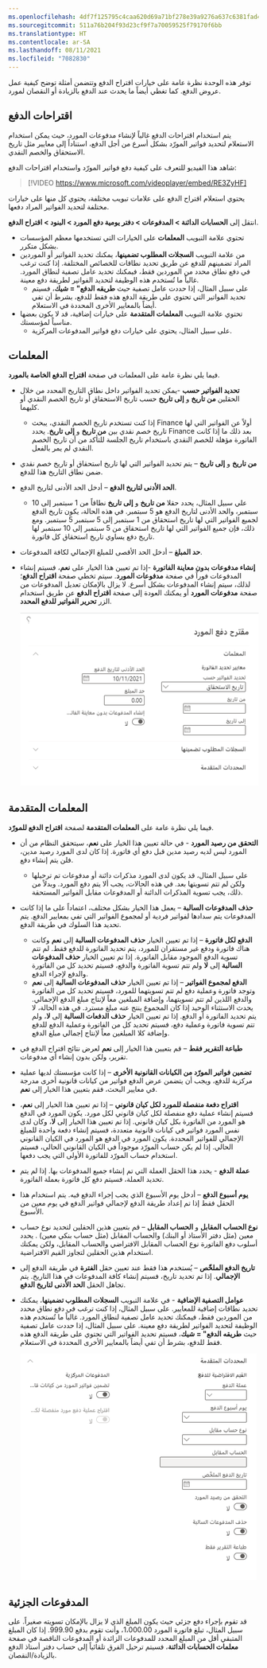 ```yaml
---
ms.openlocfilehash: 4df7f125795c4caa620d69a71bf278e39a9276a637c6381fad42a1bd4a1c57fb
ms.sourcegitcommit: 511a76b204f93d23cf9f7a70059525f79170f6bb
ms.translationtype: HT
ms.contentlocale: ar-SA
ms.lasthandoff: 08/11/2021
ms.locfileid: "7082830"
---
```

توفر هذه الوحدة نظرة عامة على خيارات اقتراح الدفع وتتضمن أمثلة توضح كيفية عمل عروض الدفع. كما تغطي أيضاً ما يحدث عند الدفع بالزيادة أو النقصان لمورد.

## <a name="payment-proposals"></a>اقتراحات الدفع 

يتم استخدام اقتراحات الدفع غالباً لإنشاء مدفوعات المورد، حيث يمكن استخدام الاستعلام لتحديد فواتير المورّد بشكل أسرع من أجل الدفع، استناداً إلى معايير مثل تاريخ الاستحقاق والخصم النقدي.

شاهد هذا الفيديو للتعرف على كيفية دفع فواتير المورّد واستخدام اقتراحات الدفع:

 > [!VIDEO https://www.microsoft.com/videoplayer/embed/RE3ZyHF]

يحتوي استعلام اقتراح الدفع على علامات تبويب مختلفة، يحتوي كل منها على خيارات مختلفة لتحديد الفواتير المراد دفعها. 

انتقل إلى **الحسابات الدائنة > المدفوعات > دفتر يومية دفع المورد > البنود > اقتراح الدفع**.

- تحتوي علامة التبويب **المعلمات** على الخيارات التي تستخدمها معظم المؤسسات بشكل متكرر. 
- من علامة التبويب **السجلات المطلوب تضمينها**، يمكنك تحديد الفواتير أو الموردين المراد تضمينهم للدفع عن طريق تحديد نطاقات للخصائص المختلفة. إذا كنت ترغب في دفع نطاق محدد من الموردين فقط، فيمكنك تحديد عامل تصفية لنطاق المورد. غالباً ما تُستخدم هذه الوظيفة لتحديد الفواتير لطريقة دفع معينة. 
    - على سبيل المثال، إذا حددت عامل تصفية حيث **طريقه الدفع" = شيك**، فسيتم تحديد الفواتير التي تحتوي على طريقة الدفع هذه فقط للدفع، بشرط أن تفي أيضاً بالمعايير الأخرى المحددة في الاستعلام. 
- تحتوي علامة التبويب **المعلمات المتقدمة** على خيارات إضافية، قد لا يكون بعضها مناسباً لمؤسستك. 
    - على سبيل المثال، يحتوي على خيارات دفع فواتير المدفوعات المركزية.

## <a name="parameters"></a>المعلمات 

فيما يلي نظرة عامة على المعلمات في صفحة **اقتراح الدفع الخاصة بالمورد**.

- **تحديد الفواتير حسب** -يمكن تحديد الفواتير داخل نطاق التاريخ المحدد من خلال الحقلين **من تاريخ** و **إلى تاريخ** حسب تاريخ الاستحقاق أو تاريخ الخصم النقدي أو كليهما. 
    - إذا كنت تستخدم تاريخ الخصم النقدي، يبحث Finance أولاً عن الفواتير التي لها تاريخ خصم نقدي بين **من تاريخ** و **إلى تاريخ**. يحدد Finance بعد ذلك ما إذا كانت الفاتورة مؤهلة للخصم النقدي باستخدام تاريخ الجلسة للتأكد من أن تاريخ الخصم النقدي لم يمر بالفعل.
- **من تاريخ** و **إلى تاريخ** – يتم تحديد الفواتير التي لها تاريخ استحقاق أو تاريخ خصم نقدي ضمن نطاق التاريخ هذا للدفع.
- **الحد الأدنى لتاريخ الدفع** – أدخل الحد الأدنى لتاريخ الدفع. 
    - علي سبيل المثال، يحدد حقلا **من تاريخ** و **إلى تاريخ** نطاقاً من 1 سبتمبر إلى 10 سبتمبر، والحد الأدنى لتاريخ الدفع هو 5 سبتمبر. في هذه الحالة، يكون تاريخ الدفع لجميع الفواتير التي لها تاريخ استحقاق من 1 سبتمبر إلى 5 سبتمبر 5 سبتمبر. ومع ذلك، فإن جميع الفواتير التي لها تاريخ استحقاق من 5 سبتمبر إلى 10 سبتمبر لها تاريخ دفع يساوي تاريخ استحقاق كل فاتورة.
- **حد المبلغ** – أدخل الحد الأقصى للمبلغ الإجمالي لكافة المدفوعات.
- **إنشاء مدفوعات بدون معاينة الفاتورة** -إذا تم تعيين هذا الخيار على **نعم**، فسيتم إنشاء المدفوعات فوراً في صفحة **مدفوعات المورد**. سيتم تخطي صفحة **اقتراح الدفع**؛ لذلك، سيتم إنشاء المدفوعات بشكل أسرع.  لا يزال بالإمكان تعديل المدفوعات من صفحة **مدفوعات المورد** أو يمكنك العودة إلى صفحة **اقتراح الدفع** عن طريق استخدام الزر **تحرير الفواتير للدفع المحدد**.

    ![لقطة شاشة تعرض المعلمات في صفحة اقتراح دفع المورد.](../media/parameter.png)

## <a name="advanced-parameters"></a>المعلمات المتقدمة 

فيما يلي نظرة عامة على **المعلمات المتقدمة** لصفحة **اقتراح الدفع للمورّد**.

- **التحقق من رصيد المورد** - في حالة تعيين هذا الخيار على **نعم**، سيتحقق النظام من أن المورد ليس لديه رصيد مدين قبل دفع أي فاتورة. إذا كان لدى المورد رصيد مدين، فلن يتم إنشاء دفع. 
    - على سبيل المثال، قد يكون لدى المورد مذكرات دائنة أو مدفوعات تم ترحيلها ولكن لم تتم تسويتها بعد. في هذه الحالات، يجب ألا يتم دفع المورد. وبدلاً من ذلك، يجب تسوية المذكرات الدائنة أو المدفوعات مقابل الفواتير المستحقة.
- **حذف المدفوعات السالبة** – يعمل هذا الخيار بشكل مختلف، اعتماداً على ما إذا كانت المدفوعات يتم سدادها لفواتير فردية أو لمجموع الفواتير التي تفي بمعايير الدفع. يتم تحديد هذا السلوك في طريقة الدفع.
    - **الدفع لكل فاتورة** – إذا تم تعيين الخيار **حذف المدفوعات السالبة** إلى **نعم** وكانت هناك فاتورة ودفع غير مستقران للمورد، يتم تحديد الفاتورة للدفع فقط. لم تتم تسوية الدفع الموجود مقابل الفاتورة. 
    إذا تم تعيين الخيار **حذف المدفوعات السالبة** إلى **لا** ولم تتم تسوية الفاتورة والدفع، فسيتم تحديد كل من الفاتورة والدفع لإجراء الدفع.
    - **الدفع لمجموع الفواتير** – إذا تم تعيين الخيار **حذف المدفوعات السالبة** إلى **نعم** وتوجد فاتورة وعملية دفع لم تتم تسويتهما للمورد، فسيتم تحديد كل من الفاتورة والدفع اللذين لم تتم تسويتهما، وإضافة المبلغين معاً لإنتاج مبلغ الدفع الإجمالي. يحدث الاستثناء الوحيد إذا كان المجموع ينتج عنه مبلغ مسترد. في هذه الحالة، لا يتم تحديد الفاتورة أو الدفع. 
    إذا تم تعيين الخيار **حذف الدفعات السالبة** إلى **لا**، ولم تتم تسوية فاتورة وعملية دفع، فسيتم تحديد كل من الفاتورة وعملية الدفع للدفع وإضافة كلا المبلغين معاً لإنتاج إجمالي مبلغ الدفع.
- **طباعة التقرير فقط** – قم بتعيين هذا الخيار إلى **نعم** لعرض نتائج اقتراح الدفع في تقرير، ولكن بدون إنشاء أي مدفوعات.
- **تضمين فواتير المورّد من الكيانات القانونية الأخرى** – إذا كانت مؤسستك لديها عملية مركزية للدفع، ويجب أن يتضمن عرض الدفع فواتير من كيانات قانونية أخرى مدرجة في معايير البحث، فقم بتعيين هذا الخيار إلى **نعم‏‎**.
- **اقتراح دفعة منفصلة للمورد لكل كيان قانوني** – إذا تم تعيين هذا الخيار إلى **نعم**، فسيتم إنشاء عملية دفع منفصلة لكل كيان قانوني لكل مورد. يكون المورد في الدفع هو المورد من الفاتورة بكل كيان قانوني. إذا تم تعيين هذا الخيار إلى **لا**، وكان لدى نفس المورد فواتير في كيانات قانونية متعددة، فسيتم إنشاء دفعة واحدة للمبلغ الإجمالي للفواتير المحددة. يكون المورد في الدفع هو المورد في الكيان القانوني الحالي. إذا لم يكن حساب المورّد موجوداً في الكيان القانوني الحالي، فسيتم استخدام حساب المورّد للفاتورة الأولى التي يجب دفعها.
- **عملة الدفع** - يحدد هذا الحقل العملة التي تم إنشاء جميع المدفوعات بها. إذا لم يتم تحديد العملة، فسيتم دفع كل فاتورة بعملة الفاتورة.
- **يوم أسبوع الدفع** – أدخل يوم الأسبوع الذي يجب إجراء الدفع فيه. يتم استخدام هذا الحقل فقط إذا تم إعداد طريقة الدفع لإجمالي فواتير الدفع في يوم معين من الأسبوع.
- **نوع الحساب المقابل** و **الحساب المقابل** – قم بتعيين هذين الحقلين لتحديد نوع حساب معين (مثل دفتر الأستاذ أو البنك) والحساب المقابل (مثل حساب بنكي معين) . يحدد أسلوب دفع الفاتورة نوع الحساب المقابل الافتراضي والحساب المقابل، ولكن يمكنك استخدام هذين الحقلين لتجاوز القيم الافتراضية.
- **تاريخ الدفع الملخّص** – يُستخدم هذا فقط عند تعيين حقل **الفترة** في طريقة الدفع إلى **الإجمالي**. إذا تم تحديد تاريخ، فسيتم إنشاء كافة المدفوعات في هذا التاريخ. يتم تجاهل الحقل **الحد الأدنى لتاريخ الدفع**.
- **عوامل التصفية الإضافية** - في علامة التبويب **السجلات المطلوب تضمينها**، يمكنك تحديد نطاقات إضافية للمعايير. على سبيل المثال، إذا كنت ترغب في دفع نطاق محدد من الموردين فقط، فيمكنك تحديد عامل تصفية لنطاق المورد. غالباً ما تُستخدم هذه الوظيفة لتحديد الفواتير لطريقة دفع معينة. على سبيل المثال، إذا حددت عامل تصفية حيث **طريقه الدفع" = شيك**، فسيتم تحديد الفواتير التي تحتوي على طريقة الدفع هذه فقط للدفع، بشرط أن تفي أيضاً بالمعايير الأخرى المحددة في الاستعلام.
 
    ![لقطة شاشة لصفحة المعلمات المتقدمة.](../media/advanced-parameters.png)

## <a name="partial-payment"></a>المدفوعات الجزئية

قد تقوم بإجراء دفع جزئي حيث يكون المبلغ الذي لا يزال بالإمكان تسويته صغيراً. على سبيل المثال، تبلغ فاتورة المورد 1،000.00، وأنت تقوم بدفع 999.90. إذا كان المبلغ المتبقي أقل من المبلغ المحدد للمدفوعات الزائدة أو المدفوعات الناقصة في صفحة **معلمات الحسابات الدائنة**، فسيتم ترحيل الفرق تلقائياً إلى حساب دفتر أستاذ الدفع بالزيادة/النقصان.

